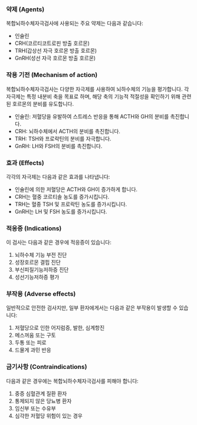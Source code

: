 ### 약제 (Agents)
복합뇌하수체자극검사에 사용되는 주요 약제는 다음과 같습니다:
- 인슐린
- CRH(코르티코트로핀 방출 호르몬)
- TRH(갑상선 자극 호르몬 방출 호르몬)
- GnRH(성선 자극 호르몬 방출 호르몬)

### 작용 기전 (Mechanism of action)
복합뇌하수체자극검사는 다양한 자극제를 사용하여 뇌하수체의 기능을 평가합니다. 각 자극제는 특정 내분비 축을 목표로 하며, 해당 축의 기능적 적절성을 확인하기 위해 관련된 호르몬의 분비를 유도합니다.

- 인슐린: 저혈당을 유발하여 스트레스 반응을 통해 ACTH와 GH의 분비를 촉진합니다.
- CRH: 뇌하수체에서 ACTH의 분비를 촉진합니다.
- TRH: TSH와 프로락틴의 분비를 자극합니다.
- GnRH: LH와 FSH의 분비를 촉진합니다.

### 효과 (Effects)
각각의 자극제는 다음과 같은 효과를 나타냅니다:

- 인슐린에 의한 저혈당은 ACTH와 GH이 증가하게 합니다.
- CRH는 혈중 코르티솔 농도를 증가시킵니다.
- TRH는 혈중 TSH 및 프로락틴 농도를 증가시킵니다.
- GnRH는 LH 및 FSH 농도를 증가시킵니다.

### 적응증 (Indications)
이 검사는 다음과 같은 경우에 적응증이 있습니다:

1. 뇌하수체 기능 부전 진단
2. 성장호르몬 결핍 진단
3. 부신피질기능저하증 진단
4. 성선기능저하증 평가

### 부작용 (Adverse effects)
일반적으로 안전한 검사지만, 일부 환자에게서는 다음과 같은 부작용이 발생할 수 있습니다:

1. 저혈당으로 인한 어지럼증, 발한, 심계항진
2. 메스꺼움 또는 구토
3. 두통 또는 피로
4. 드물게 과민 반응

### 금기사항 (Contraindications)
다음과 같은 경우에는 복합뇌하수체자극검사를 피해야 합니다:

1. 중증 심혈관계 질환 환자
2. 통제되지 않은 당뇨병 환자
3. 임신부 또는 수유부
4. 심각한 저혈당 위험이 있는 경우